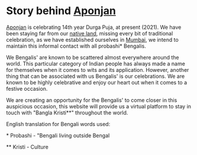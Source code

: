 # Story behind [Aponjan](aponjan.org)

[Aponjan](aponjan.org) is celebrating 14th year Durga Puja, at present (2021). We have been staying far from our [native land](https://en.wikipedia.org/wiki/West_Bengal), missing every bit of traditional celebration, as we have established ourselves in [Mumbai](https://en.wikipedia.org/wiki/Mumbai), we intend to maintain this informal contact with all probashi\* Bengalis.

We Bengalis' are known to be scattered almost everywhere around the world. This particular category of Indian people has always made a name for themselves when it comes to wits and its application. However, another thing that can be associated with us Bengalis' is our celebrations. We are known to be highly celebrative and enjoy our heart out when it comes to a festive occasion.

We are creating an opportunity for the Bengalis' to come closer in this auspicious occasion, this website will provide us a virtual platform to stay in touch with "Bangla Kristi\*\*" throughout the world.

English translation for Bengali words used:

\* Probashi - "Bengali living outside Bengal

\*\* Kristi - Culture
